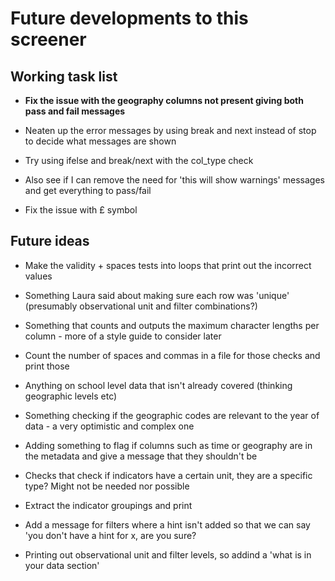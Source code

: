 # Future developments to this screener

## Working task list
+ **Fix the issue with the geography columns not present giving both pass and fail messages**

+ Neaten up the error messages by using break and next instead of stop to decide what messages are shown
 + Try using ifelse and break/next with the col_type check
 + Also see if I can remove the need for 'this will show warnings' messages and get everything to pass/fail
+ Fix the issue with £ symbol

## Future ideas
+ Make the validity + spaces tests into loops that print out the incorrect values
+ Something Laura said about making sure each row was 'unique' (presumably observational unit and filter combinations?)
+ Something that counts and outputs the maximum character lengths per column - more of a style guide to consider later
+ Count the number of spaces and commas in a file for those checks and print those

+ Anything on school level data that isn't already covered (thinking geographic levels etc)
+ Something checking if the geographic codes are relevant to the year of data - a very optimistic and complex one
+ Adding something to flag if columns such as time or geography are in the metadata and give a message that they shouldn't be
+ Checks that check if indicators have a certain unit, they are a specific type? Might not be needed nor possible
+ Extract the indicator groupings and print
+ Add a message for filters where a hint isn't added so that we can say 'you don't have a hint for x, are you sure?
+ Printing out observational unit and filter levels, so addind a 'what is in your data section'